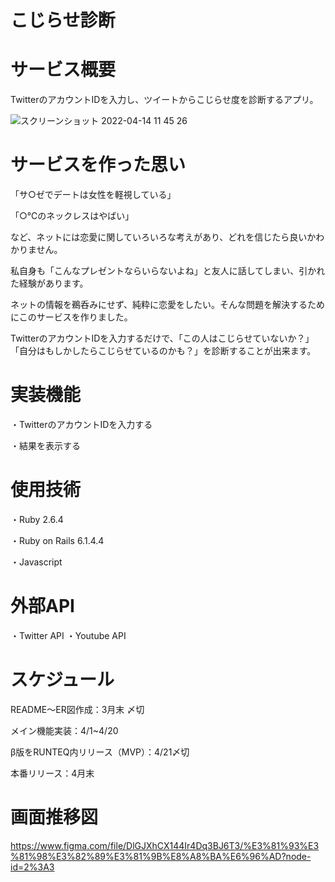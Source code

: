 # こじらせ診断

# サービス概要
TwitterのアカウントIDを入力し、ツイートからこじらせ度を診断するアプリ。

![スクリーンショット 2022-04-14 11 45 26](https://user-images.githubusercontent.com/94876116/164469054-5ea19c34-58a5-4a96-81f5-568449e447e9.png)

# サービスを作った思い
「サ○ゼでデートは女性を軽視している」

「○℃のネックレスはやばい」


など、ネットには恋愛に関していろいろな考えがあり、どれを信じたら良いかわかりません。

私自身も「こんなプレゼントならいらないよね」と友人に話してしまい、引かれた経験があります。

ネットの情報を鵜呑みにせず、純粋に恋愛をしたい。そんな問題を解決するためにこのサービスを作りました。

TwitterのアカウントIDを入力するだけで、「この人はこじらせていないか？」「自分はもしかしたらこじらせているのかも？」を診断することが出来ます。


# 実装機能
・TwitterのアカウントIDを入力する

・結果を表示する

# 使用技術
・Ruby 2.6.4

・Ruby on Rails 6.1.4.4

・Javascript

# 外部API
・Twitter API
・Youtube API

# スケジュール
README〜ER図作成：3月末 〆切

メイン機能実装：4/1~4/20

β版をRUNTEQ内リリース（MVP）：4/21〆切

本番リリース：4月末

# 画面推移図
https://www.figma.com/file/DlGJXhCX144Ir4Dq3BJ6T3/%E3%81%93%E3%81%98%E3%82%89%E3%81%9B%E8%A8%BA%E6%96%AD?node-id=2%3A3

